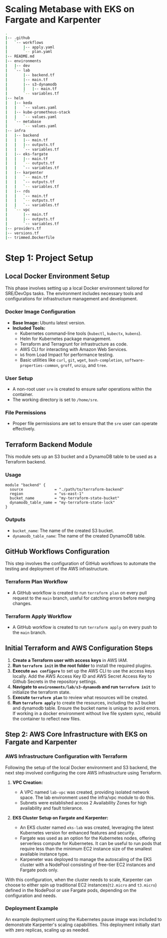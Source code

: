 # Scaling Metabase with EKS on Fargate and Karpenter

```bash
.
|-- .github
|   `-- workflows
|       |-- apply.yaml
|       `-- plan.yaml
|-- README.md
|-- environments
|   |-- dev
|   `-- lab
|       |-- backend.tf
|       |-- main.tf
|       |-- s3-dynamodb
|       |   |-- main.tf
|       `-- variables.tf
|-- helm
|   |-- keda
|   |   `-- values.yaml
|   |-- kube-prometheus-stack
|   |   `-- values.yaml
|   `-- metabase
|       `-- values.yaml
|-- infra
|   |-- backend
|   |   |-- main.tf
|   |   |-- outputs.tf
|   |   `-- variables.tf
|   |-- eks-fargate
|   |   |-- main.tf
|   |   `-- outputs.tf
|   |   `-- variables.tf
|   |-- karpenter
|   |   `-- main.tf
|   |   `-- outputs.tf
|   |   `-- variables.tf
|   |-- rds
|   |   `-- main.tf
|   |   `-- outputs.tf
|   |   `-- variables.tf
|   `-- vpc
|       |-- main.tf
|       |-- outputs.tf
|       `-- variables.tf
|-- providers.tf
|-- versions.tf
|-- trimmed.Dockerfile
```

# Step 1: Project Setup

## Local Docker Environment Setup

This phase involves setting up a local Docker environment tailored for SRE/DevOps tasks. The environment includes necessary tools and configurations for infrastructure management and development.

### Docker Image Configuration

- **Base Image:** Ubuntu latest version.
- **Included Tools:**
  - Kubernetes command-line tools (`kubectl`, `kubectx`, `kubens`).
  - Helm for Kubernetes package management.
  - Terraform and Terragrunt for infrastructure as code.
  - AWS CLI for interacting with Amazon Web Services.
  - `k6` from Load Impact for performance testing.
  - Basic utilities like `curl`, `git`, `wget`, `bash-completion`, `software-properties-common`, `groff`, `unzip`, and `tree`.

### User Setup

- A non-root user `sre` is created to ensure safer operations within the container.
- The working directory is set to `/home/sre`.

### File Permissions

- Proper file permissions are set to ensure that the `sre` user can operate effectively.

## Terraform Backend Module

This module sets up an S3 bucket and a DynamoDB table to be used as a Terraform backend.

### Usage

```hcl
module "backend" {
  source              = "./path/to/terraform-backend"
  region              = "us-east-1"
  bucket_name         = "my-terraform-state-bucket"
  dynamodb_table_name = "my-terraform-state-lock"
}
```

### Outputs

- `bucket_name`: The name of the created S3 bucket.
- `dynamodb_table_name`: The name of the created DynamoDB table.

## GitHub Workflows Configuration

This step involves the configuration of GitHub workflows to automate the testing and deployment of the AWS infrastructure.

### Terraform Plan Workflow

- A GitHub workflow is created to run `terraform plan` on every pull request to the `main` branch, useful for catching errors before merging changes.

### Terraform Apply Workflow

- A GitHub workflow is created to run `terraform apply` on every push to the `main` branch.

## Initial Terraform and AWS Configuration Steps

1. **Create a Terraform user with access keys** in AWS IAM.
2. **Run `terraform init` in the root folder** to install the required plugins.
3. **Execute `aws configure`** to set up the AWS CLI to use the access keys locally. Add the AWS Access Key ID and AWS Secret Access Key to Github Secrets in the repository settings.
4. **Navigate to `environments/lab/s3-dynamodb` and run `terraform init`** to initialize the terraform state.
5. **Execute `terraform plan`** to review what resources will be created.
6. **Run `terraform apply`** to create the resources, including the s3 bucket and dynamodb table. Ensure the bucket name is unique to avoid errors. If working in a docker environment without live file system sync, rebuild the container to reflect new files.

## Step 2: AWS Core Infrastructure with EKS on Fargate and Karpenter

### AWS Infrastructure Configuration with Terraform

Following the setup of the local Docker environment and S3 backend, the next step involved configuring the core AWS infrastructure using Terraform.

1. **VPC Creation:** 
   - A VPC named `lab-vpc` was created, providing isolated network space. The lab environment used the infra/vpc module to do this.
   - Subnets were established across 2 Availability Zones for high availability and fault tolerance.

2. **EKS Cluster Setup on Fargate and Karpenter:**
   - An EKS cluster named `eks-lab` was created, leveraging the latest Kubernetes version for enhanced features and security.
   - Fargate was used as an option for the Kubernetes nodes, offering serverless compute for Kubernetes. It can be useful to run pods that require less than the minimum EC2 instance size of the smallest available instance type.
   - Karpeneter was deployed to manage the autoscaling of the EKS cluster with a NodePool consisting of free-tier EC2 instances and Fargate pods only.

With this configuration, when the cluster needs to scale, Karpenter can choose to either spin up traditional EC2 instances(`t2.micro` and `t3.micro`) defined in the NodePool or use Fargate pods, depending on the configuration and needs.

### Deployment Example

An example deployment using the Kubernetes pause image was included to demonstrate Karpenter's scaling capabilities. This deployment initially start with zero replicas, scaling up as needed.

